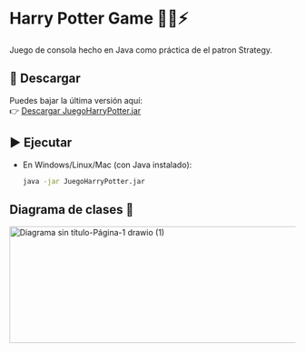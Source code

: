 # Harry Potter Game 🧙‍♂️⚡

Juego de consola hecho en Java como práctica de el patron Strategy.

## 🚀 Descargar
Puedes bajar la última versión aquí:  
👉 [Descargar JuegoHarryPotter.jar](https://github.com/SebasAcvdo/Harry-Potter-Game/releases/latest/download/JuegoHarryPotter.jar)

## ▶️ Ejecutar
- En Windows/Linux/Mac (con Java instalado):
  ```bash
  java -jar JuegoHarryPotter.jar
## Diagrama de clases 🥸

<img width="791" height="205" alt="Diagrama sin título-Página-1 drawio (1)" src="https://github.com/user-attachments/assets/2785ae36-c96a-4e6f-a8d9-139a824947e7" />

